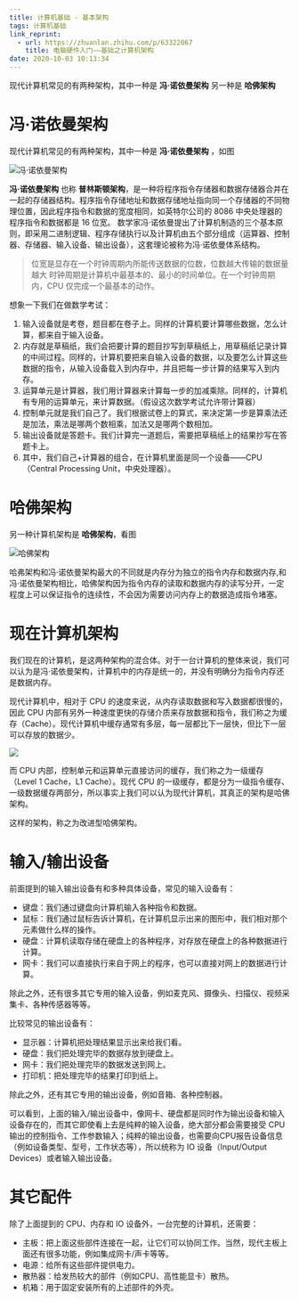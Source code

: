 ```yaml
---
title: 计算机基础 - 基本架构
tags: 计算机基础
link_reprint:
  - url: https://zhuanlan.zhihu.com/p/63322067
    title: 电脑硬件入门——基础之计算机架构
date: 2020-10-03 10:13:34
---
```


现代计算机常见的有两种架构，其中一种是 **冯·诺依曼架构** 另一种是 **哈佛架构**

<!-- more -->

# 冯·诺依曼架构

现代计算机常见的有两种架构，其中一种是 **冯·诺依曼架构** ，如图

![冯·诺依曼架构](/images/冯诺依曼机构.png)

**冯·诺依曼架构** 也称 **普林斯顿架构**，是一种将程序指令存储器和数据存储器合并在一起的存储器结构。程序指令存储地址和数据存储地址指向同一个存储器的不同物理位置，因此程序指令和数据的宽度相同，如英特尔公司的 8086 中央处理器的程序指令和数据都是 16 位宽。
数学家冯·诺依曼提出了计算机制造的三个基本原则，即采用二进制逻辑、程序存储执行以及计算机由五个部分组成（运算器、控制器、存储器、输入设备、输出设备），这套理论被称为冯·诺依曼体系结构。

> 位宽是显存在一个时钟周期内所能传送数据的位数，位数越大传输的数据量越大
> 时钟周期是计算机中最基本的、最小的时间单位。在一个时钟周期内，CPU 仅完成一个最基本的动作。



想象一下我们在做数学考试：

1. 输入设备就是考卷，题目都在卷子上。同样的计算机要计算哪些数据，怎么计算，都来自于输入设备。
2. 内存就是草稿纸，我们会把要计算的题目抄写到草稿纸上，用草稿纸记录计算的中间过程。同样的，计算机要把来自输入设备的数据，以及要怎么计算这些数据的指令，从输入设备载入到内存中，并且把每一步计算的结果写入到内存。
3. 运算单元是计算器，我们用计算器来计算每一步的加减乘除。同样的，计算机有专用的运算单元，来计算数据。（假设这次数学考试允许带计算器）
4. 控制单元就是我们自己了。我们根据试卷上的算式，来决定第一步是算乘法还是加法，乘法是哪两个数相乘，加法又是哪两个数相加。
5. 输出设备就是答题卡。我们计算完一道题后，需要把草稿纸上的结果抄写在答题卡上。
6. 其中，我们自己+计算器的组合，在计算机里面是同一个设备——CPU（Central Processing Unit，中央处理器）。



# 哈佛架构

另一种计算机架构是 **哈佛架构**，看图

![哈佛架构](/images/哈佛架构.jpg)

哈弗架构和冯·诺依曼架构最大的不同就是内存分为独立的指令内存和数据内存,和冯·诺依曼架构相比，哈佛架构因为指令内存的读取和数据内存的读写分开，一定程度上可以保证指令的连续性，不会因为需要访问内存上的数据造成指令堵塞。


# 现在计算机架构

我们现在的计算机，是这两种架构的混合体。对于一台计算机的整体来说，我们可以认为是冯·诺依曼架构，计算机中的内存是统一的，并没有明确分为指令内存还是数据内存。

现代计算机中，相对于 CPU 的速度来说，从内存读取数据和写入数据都很慢的，因此 CPU 内部有另外一种速度更快的存储介质来存放数据和指令，我们称之为缓存（Cache）。现代计算机中缓存通常有多层，每一层都比下一层快，但比下一层可以存放的数据少。

![](https://pic3.zhimg.com/80/v2-f6b440ae54d16616d6e9f093726d496a_720w.jpg)

而 CPU 内部，控制单元和运算单元直接访问的缓存，我们称之为一级缓存（Level 1 Cache，L1 Cache）。现代 CPU 的一级缓存，都是分为一级指令缓存、一级数据缓存两部分，所以事实上我们可以认为现代计算机，其真正的架构是哈佛架构。

这样的架构，称之为改进型哈佛架构。

# 输入/输出设备

前面提到的输入输出设备有和多种具体设备，常见的输入设备有：

- 键盘：我们通过键盘向计算机输入各种指令和数据。
- 鼠标：我们通过鼠标告诉计算机，在计算机显示出来的图形中，我们相对那个元素做什么样的操作。
- 硬盘：计算机读取存储在硬盘上的各种程序，对存放在硬盘上的各种数据进行计算。
- 网卡：我们可以直接执行来自于网上的程序，也可以直接对网上的数据进行计算。

除此之外，还有很多其它专用的输入设备，例如麦克风、摄像头、扫描仪、视频采集卡、各种传感器等等。

比较常见的输出设备有：

- 显示器：计算机把处理结果显示出来给我们看。
- 硬盘：我们把处理完毕的数据存放到硬盘上。
- 网卡：我们把处理完毕的数据发送到网上。
- 打印机：把处理完毕的结果打印到纸上。

除此之外，还有其它专用的输出设备，例如音箱、各种控制器。

可以看到，上面的输入/输出设备中，像网卡、硬盘都是同时作为输出设备和输入设备存在的，而其它即使看上去是纯粹的输入设备，绝大部分都会需要接受 CPU 输出的控制指令、工作参数输入；纯粹的输出设备，也需要向CPU报告设备信息（例如设备类型、型号，工作状态等），所以统称为 IO 设备（Input/Output Devices）或者输入输出设备。
	 
# 其它配件

除了上面提到的 CPU、内存和 IO 设备外，一台完整的计算机，还需要：

- 主板：把上面这些部件连接在一起，让它们可以协同工作。当然，现代主板上面还有很多功能，例如集成网卡/声卡等等。
- 电源：给所有这些部件提供电力。
- 散热器：给发热较大的部件（例如CPU、高性能显卡）散热。
- 机箱：用于固定安装所有的上述部件的外壳。